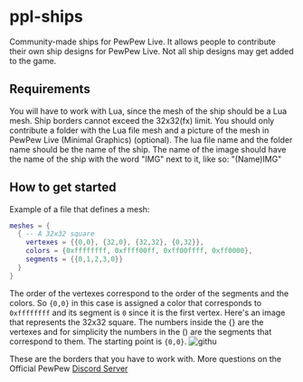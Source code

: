 # ppl-ships
Community-made ships for PewPew Live.
It allows people to contribute their own ship designs for PewPew Live.
Not all ship designs may get added to the game.

## Requirements
You will have to work with Lua, since the mesh of the ship should be a Lua mesh. 
Ship borders cannot exceed the 32x32(fx) limit.
You should only contribute a folder with the Lua file mesh and a picture of the mesh in PewPew Live (Minimal Graphics) (optional).
The lua file name and the folder name should be the name of the ship. The name of the image should have the name of the ship with the word "IMG" next to it, like so: "(Name)IMG"

## How to get started
Example of a file that defines a mesh:
```lua
meshes = {
  { -- A 32x32 square
    vertexes = {{0,0}, {32,0}, {32,32}, {0,32}},
    colors = {0xffffffff, 0xffff00ff, 0xff00ffff, 0xff0000},
    segments = {{0,1,2,3,0}}
  }
}
```
The order of the vertexes correspond to the order of the segments and the colors.
So `{0,0}` in this case is assigned a color that corresponds to `0xffffffff` and its segment is `0` since it is the first vertex.
Here's an image that represents the 32x32 square. The numbers inside the {} are the vertexes and for simplicity the numbers in the () are the segments that correspond to them.
The starting point is `{0,0}`. 
![githu](https://user-images.githubusercontent.com/96009711/155609785-ef9c2548-56a3-4bf5-8e27-72f0397f9d17.png)

These are the borders that you have to work with.
More questions on the Official PewPew [Discord Server](https://discord.gg/czubEGgbWJ)
